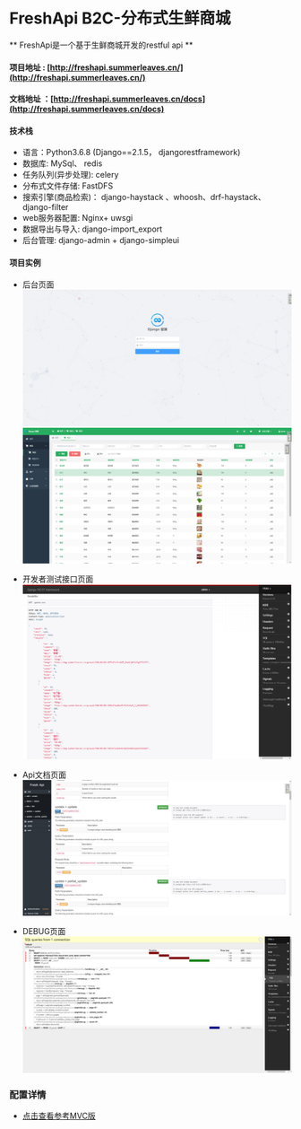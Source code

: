 # FreshApi    B2C-分布式生鲜商城

** FreshApi是一个基于生鲜商城开发的restful api **


#### 项目地址  : [http://freshapi.summerleaves.cn/](http://freshapi.summerleaves.cn/)
#### 文档地址  ：[http://freshapi.summerleaves.cn/docs](http://freshapi.summerleaves.cn/docs)



####  技术栈
* 语言：Python3.6.8  (Django==2.1.5， djangorestframework)
* 数据库: MySql、 redis
* 任务队列(异步处理): celery
* 分布式文件存储: FastDFS
* 搜索引擎(商品检索)： django-haystack 、whoosh、drf-haystack、django-filter
* web服务器配置: Nginx+ uwsgi
* 数据导出与导入: django-import_export
* 后台管理: django-admin + django-simpleui



#### 项目实例

*   后台页面
	![avatar](./docs/8642d918d40ebe7e6365ea0f009c593.png)
	![avatar](./docs/3a8c5e9b0db243d14a413977f18e835.png)

*   开发者测试接口页面
    ![avatar](./docs/75ea6af9a31b4b4db4667424dcdf13f.png)

*   Api文档页面
    ![avatar](./docs/b8acab5eeeb80aa40941779c43e93f0.png)

*   DEBUG页面
    ![avatar](./docs/8cbc95d00512890ef4c5c7f8fb5e463.png)
    


### 配置详情
*  [点击查看参考MVC版](https://github.com/Ivy-1996/fresh)




